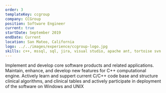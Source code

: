```yaml
---
order: 3
templateKey: ccgroup
company: CCGroup
position: Software Engineer
current: true
startDate: September 2019
endDate: Current
location: San Mateo, California
logo: ../../images/experience/ccgroup-logo.jpg
skills: c++, mssql, sql, jira, visual studio, apache ant, tortoise svn
---
```


Implement and develop core software products and related applications. Maintain, enhance, and develop new features for C++ computational engine. Actively learn and suppert current C/C++ code base and structure clinical algorithms, and clinical tables and actively participate in deployment of the software on Windows and UNIX
